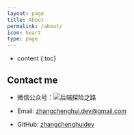 ```yaml
---
layout: page
title: About
permalink: /about/
icon: heart
type: page
---
```


* content
{:toc}
## Contact me

- 微信公众号：![后端探险之路](https://raw.githubusercontent.com/zchdjb/zchdjb.github.io/master/images/qrcode_for_gh_9705bbb4f3c1_258_1.jpg)

- Email: zhangchenghui.dev@gmail.com
- GitHub: [zhangchenghuidev]( https://github.com/zhangchenghuidev/)



